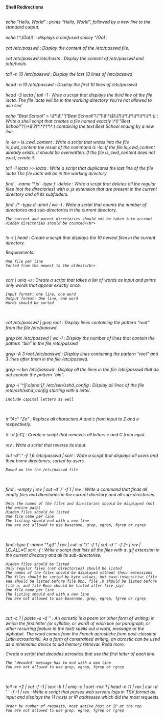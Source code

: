 **Shell Redirections**

<em>
<br>echo "Hello, World" : prints “Hello, World”, followed by a new line to the standard output.</br>
<br>echo \"\(Ôo\)\' : displays a confused smiley "(Ôo)'.</br>
<br>cat /etc/passwd : Display the content of the /etc/passwd file.</br>
<br>cat /etc/passwd /etc/hosts : Display the content of /etc/passwd and /etc/hosts</br>
<br>tail -n 10 /etc/passwd : Display the last 10 lines of /etc/passwd</br>
<br>head -n 10 /etc/passwd : Display the first 10 lines of /etc/passwd</br>
<br>head -3 iacta | tail -1 : Write a script that displays the third line of the file iacta.
        The file iacta will be in the working directory
        You’re not allowed to use sed
</br>
<br>echo "Best School" > \\\*\\\\"'\"Best School\"\\'"\\\\\*\$\\\?\\\*\\\*\\\*\\\*\\\*\:\) : Write a shell script that creates a file named exactly \*\\'"Best School"\'\\*$\?\*\*\*\*\*:) containing the text Best School ending by a new line.
</br>
<br>ls -la > ls_cwd_content : Write a script that writes into the file ls_cwd_content the result of the command ls -la. If the file ls_cwd_content already exists, it should be overwritten. If the file ls_cwd_content does not exist, create it.</br>
<br>tail -1 iacta >> iacta : Write a script that duplicates the last line of the file iacta
        The file iacta will be in the working directory
</br>
<br>find . -name '*.js' -type f -delete : Write a script that deletes all the regular files (not the directories) with a .js extension that are present in the current directory and all its subfolders.</br>
<br>find ./* -type d -print | wc -l : Write a script that counts the number of directories and sub-directories in the current directory.

    The current and parent directories should not be taken into account
    Hidden directories should be counted</br>
<br>ls -t | head : Create a script that displays the 10 newest files in the current directory.

Requirements:

    One file per line
    Sorted from the newest to the oldest</br>
<br>sort | uniq -u : Create a script that takes a list of words as input and prints only words that appear exactly once.

    Input format: One line, one word
    Output format: One line, one word
    Words should be sorted
</br>
<br>cat /etc/passwd | grep root : Display lines containing the pattern “root” from the file /etc/passwd</br>
<br>grep bin /etc/passwd | wc -l : Display the number of lines that contain the pattern “bin” in the file /etc/passwd</br>
<br>grep -A 3 root /etc/passwd : Display lines containing the pattern “root” and 3 lines after them in the file /etc/passwd.</br>
<br>grep -v bin /etc/passwd : Display all the lines in the file /etc/passwd that do not contain the pattern “bin”.</br>
<br>grep -i '^[[:alpha:]]' /etc/ssh/sshd_config : Display all lines of the file /etc/ssh/sshd_config starting with a letter.

    include capital letters as well

</br>
<br>tr "Ac" "Ze" : Replace all characters A and c from input to Z and e respectively.</br>
<br>tr -d [cC] : Create a script that removes all letters c and C from input.</br>
<br>rev : Write a script that reverse its input.</br>
<br>cut -d":" -f 1,6 /etc/passwd | sort : Write a script that displays all users and their home directories, sorted by users.

    Based on the the /etc/passwd file
</br>
<br>find . -empty | rev | cut -d '/' -f 1 | rev : Write a command that finds all empty files and directories in the current directory and all sub-directories.

    Only the names of the files and directories should be displayed (not the entire path)
    Hidden files should be listed
    One file name per line
    The listing should end with a new line
    You are not allowed to use basename, grep, egrep, fgrep or rgrep
</br>
<br>find -type f -name "*.gif" | rev | cut -d "/" -f 1 | cut -d '.' -f 2- | rev | LC_ALL=C sort -f : Write a script that lists all the files with a .gif extension in the current directory and all its sub-directories.

    Hidden files should be listed
    Only regular files (not directories) should be listed
    The names of the files should be displayed without their extensions
    The files should be sorted by byte values, but case-insensitive (file aaa should be listed before file bbb, file .b should be listed before file a, and file Rona should be listed after file jay)
    One file name per line
    The listing should end with a new line
    You are not allowed to use basename, grep, egrep, fgrep or rgrep
</br>
<br>cut -c 1 | paste -s -d '' : An acrostic is a poem (or other form of writing) in which the first letter (or syllable, or word) of each line (or paragraph, or other recurring feature in the text) spells out a word, message or the alphabet. The word comes from the French acrostiche from post-classical Latin acrostichis). As a form of constrained writing, an acrostic can be used as a mnemonic device to aid memory retrieval. Read more.

Create a script that decodes acrostics that use the first letter of each line.

    The ‘decoded’ message has to end with a new line
    You are not allowed to use grep, egrep, fgrep or rgrep
</br>
<br>tail -n +2 | cut -f -1 | sort -k 1 | uniq -c | sort -rnk 1 | head -n 11 | rev | cut -d ' ' -f -1 | rev : Write a script that parses web servers logs in TSV format as input and displays the 11 hosts or IP addresses which did the most requests.

    Order by number of requests, most active host or IP at the top
    You are not allowed to use grep, egrep, fgrep or rgrep
</br>
<br></br>
</em>
